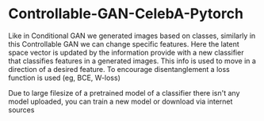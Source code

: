 # Controllable-GAN-CelebA-Pytorch
Like in Conditional GAN we generated images based on classes, similarly in this Controllable GAN we can change specific features.
Here the latent space vector is updated by the information provide with a new classifier that classifies features in a generated images.
This info is used to move in a direction of a desired feature.
To encourage disentanglement a loss function is used (eg, BCE, W-loss)


Due to large filesize of a pretrained model of a classifier there isn't any model uploaded, 
you can train a new model or download via internet sources
